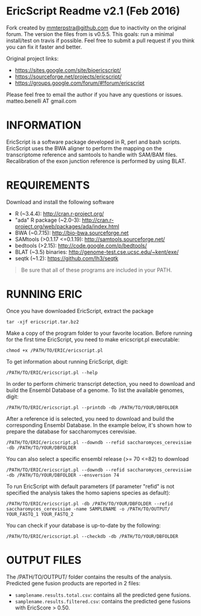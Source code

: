 

# EricScript Readme v2.1 (Feb 2016)

Fork created by mmterpstra@github.com due to inactivity on the original forum. The version the files from is v0.5.5. 
This goals: run a minimal install/test on travis if possible. Feel free to submit a pull request if you think you can fix it faster and better.

Original project links:
 - https://sites.google.com/site/bioericscript/
 - https://sourceforge.net/projects/ericscript/
 - https://groups.google.com/forum/#!forum/ericscript

Please feel free to email the author if you have any questions or issues.
matteo.benelli AT gmail.com

# INFORMATION

EricScript is a software package developed in R, perl and bash scripts.
EricScript uses the BWA aligner to perform the mapping on the transcriptome reference and samtools to handle with SAM/BAM files. Recalibration of the exon junction reference is performed by using BLAT.

# REQUIREMENTS

Download and install the following software

- R (~3.4.4): http://cran.r-project.org/
- "ada" R package (~2.0-3): http://cran.r-project.org/web/packages/ada/index.html
- BWA (~0.7.15): http://bio-bwa.sourceforge.net
- SAMtools (>0.1.17 <=0.1.19): http://samtools.sourceforge.net/
- bedtools (>2.15): http://code.google.com/p/bedtools/
- BLAT (~3.5) binaries: http://genome-test.cse.ucsc.edu/~kent/exe/
- seqtk (~1.2): https://github.com/lh3/seqtk

> Be sure that all of these programs are included in your PATH.


# RUNNING ERIC

Once you have downloaded EricScript, extract the package

```
tar -xjf ericscript.tar.bz2
```

Make a copy of the program folder to your favorite location. Before running for the first time EricScript, you need to make ericscript.pl executable:

```
chmod +x /PATH/TO/ERIC/ericscript.pl
```

To get information about running EricScript, digit:

```
/PATH/TO/ERIC/ericscript.pl --help
```

In order to perform chimeric transcript detection, you need to download and build the Ensembl Database of a genome. To list the available genomes, digit:

```
/PATH/TO/ERIC/ericscript.pl --printdb -db /PATH/TO/YOUR/DBFOLDER
```

After a reference id is selected, you need to download and build the corresponding Ensembl Database. In the example below, it's shown how to prepare the database for saccharomyces cerevisiae.

```
/PATH/TO/ERIC/ericscript.pl --downdb --refid saccharomyces_cerevisiae -db /PATH/TO/YOUR/DBFOLDER
```

You can also select a specific ensembl release (>= 70 <=82) to download 

```
/PATH/TO/ERIC/ericscript.pl --downdb --refid saccharomyces_cerevisiae -db /PATH/TO/YOUR/DBFOLDER --ensversion 74
```

To run EricScript with default parameters (if parameter "refid" is not specified the analysis takes the homo sapiens species as default):

```
/PATH/TO/ERIC/ericscript.pl -db /PATH/TO/YOUR/DBFOLDER --refid saccharomyces_cerevisiae -name SAMPLENAME -o /PATH/TO/OUTPUT/ YOUR_FASTQ_1 YOUR_FASTQ_2 
```

You can check if your database is up-to-date by the following:

```
/PATH/TO/ERIC/ericscript.pl --checkdb -db /PATH/TO/YOUR/DBFOLDER

```

# OUTPUT FILES

The /PATH/TO/OUTPUT/ folder contains the results of the analysis. Predicted gene fusion products are reported in 2 files:
- `samplename.results.total.csv`: contains all the predicted gene fusions.
- `samplename.results.filtered.csv`: contains the predicted gene fusions with EricScore > 0.50.
